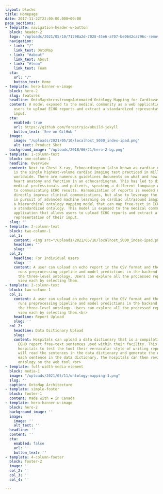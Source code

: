 ```yaml
---
layout: blocks
title: Homepage
date: 2017-11-22T23:00:00.000+00:00
page_sections:
- template: navigation-header-w-button
  block: header-2
  logo: "/uploads/2021/05/10/71298a2d-7028-45e6-a707-be0642ca796c-removebg-preview-1.png"
  navigation:
  - link: "/"
    link_text: OntoMap
  - link: "#about"
    link_text: About
  - link: "#team"
    link_text: Team
  cta:
    url: "/"
    button_text: Home
- template: hero-banner-w-image
  block: hero-2
  slug: features
  headline: OntoMap<br><strong>Automated Ontology Mapping for Cardiovascular Ailments</strong>
  content: A model exposed to the medical community as a web application that allows
    users to upload ECHO reports and extract a standardized representation of their
    input.
  cta:
    enabled: true
    url: https://github.com/forestryio/ubuild-jekyll
    button_text: 'See on GitHub '
  image:
    image: "/uploads/2021/05/10/localhost_5000_index-ipad.png"
    alt_text: Product Shot
  background_image: "/uploads/2018/06/21/hero-2-bg.png"
- template: 1-column-text
  block: one-column-1
  headline: Overview
  content: Next to Chest X-ray, Echocardiogram (also known as cardiac ultrasound)
    is the single highest-volume cardiac imaging test practiced in millions of hospitals
    worldwide. There are numerous guidelines documents on what and how to measure
    heart anatomy and function in an echocardiogram. This has led to different hospitals,
    medical professionals and patients, speaking a different language when it comes
    to communicating ECHO results. Harmonization of reports is needed not just to
    directly improve clinical communications, but also to leverage the ontology labels
    in pursuit of advanced machine learning on cardiac ultrasound imaging. We propose
    a hierarchical ontology mapping model that can map free-text in ECHO reports to
    a standardized ontology. This model is exposed to the medical community as a web
    application that allows users to upload ECHO reports and extract a standardized
    representation of their input.
  slug: ''
- template: 2-column-text
  block: two-column-1
  col_1:
    content: <img src="/uploads/2021/05/10/localhost_5000_index-ipad.png">
    headline: ''
    slug: ''
  col_2:
    headline: For Individual Users
    slug: ''
    content: A user can upload an echo report in the CSV format and the web application
      runs preprocessing pipeline and model predictions in the backend to generate
      the three-level ontology. Users can explore all the processed reports and individually
      view each by selecting them.
- template: 2-column-text
  block: two-column-1
  col_1:
    content: A user can upload an echo report in the CSV format and the web application
      runs preprocessing pipeline and model predictions in the backend to generate
      the three-level ontology. Users can explore all the processed reports and individually
      view each by selecting them.<br>
    headline: Report Upload
    slug: ''
  col_2:
    headline: Data Dictionary Upload
    slug: ''
    content: Hospitals can upload a data dictionary that is a compilation of possible
      ECHO report free-text sentences used within their facility. This option enables
      hospitals to test the tool their vernacular style of writing reports. The tool
      will read the sentences in the data dictionary and generate the ontology for
      each sentence in the data dictionary. The hospitals can then review the resulting
      ontology on the web tool.<br>
- template: full-width-media-element
  block: media-1
  image: "/uploads/2021/05/11/ontology-mapping-1.png"
  slug: ''
  caption: OntoMap Architecture
- template: simple-footer
  block: footer-1
  content: Made with ❤︎ in Canada
- template: hero-banner-w-image
  block: hero-2
  background_image: ''
  image:
    image: ''
    alt_text: ''
  headline: ''
  content: ''
  cta:
    enabled: false
    url: ''
    button_text: ''
- template: 4-column-footer
  block: footer-2
  image: ''
  col_2: ''
  col_3: ''
  col_4: ''

---
```


